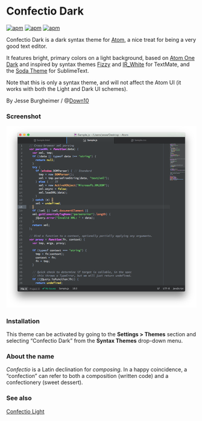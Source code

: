 # Confectio Dark

[![apm](https://img.shields.io/apm/v/vim-mode.svg)](https://github.com/Down10/confectio-dark-syntax) [![apm](https://img.shields.io/apm/dm/vim-mode.svg)](https://github.com/Down10/confectio-dark-syntax) [![apm](https://img.shields.io/apm/l/vim-mode.svg)](https://github.com/Down10/confectio-dark-syntax/LICENSE.md)

Confectio Dark is a dark syntax theme for [Atom](http://atom.io/), a nice treat for being a very good text editor.

It features bright, primary colors on a light background, based on [Atom One Dark][atomonedark] and inspired by syntax themes [Fizzy][fizzy] and [IR_White][irw] for TextMate, and the [Soda Theme][soda] for SublimeText.

Note that this is only a syntax theme, and will not affect the Atom UI (it works with both the Light and Dark UI schemes).

By Jesse Burgheimer / @[Down10](https://github.com/down10)


### Screenshot

![Confectio Dark syntax theme screenshot](https://raw.githubusercontent.com/Down10/Confectio/master/Confectio%20Dark%20Screenshot.png)


### Installation

This theme can be activated by going to the __Settings > Themes__ section and selecting “Confectio Dark” from the __Syntax Themes__ drop-down menu.


### About the name

_Confectio_ is a Latin declination for _composing_. In a happy coincidence, a “confection” can refer to both a composition (written code) and a confectionery (sweet dessert).


### See also

[Confectio Light](https://github.com/Down10/Confectio/tree/master/confectio-light-syntax)


[atomonedark]: https://github.com/atom/one-dark-syntax
[fizzy]: https://github.com/jglovier/fizzy
[irw]: http://blog.toddwerth.com/entries/3
[soda]: https://github.com/buymeasoda/soda-theme
